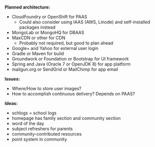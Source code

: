**Planned architecture:**

- CloudFoundry or OpenShift for PAAS
  - Could also consider using IAAS (AWS, Linode) and self-installed packages instead
- MongoLab or MongoHQ for DBAAS
- MaxCDN or other for CDN
  - Probably not required, but good to plan ahead
- Google+ and Yahoo for external user login
- Gradle or Maven for build
- Groundwork or Foundation or Bootstrap for UI framework
- Spring and Java (Oracle 7 or OpenJDK 8) for app platform
- mailgun.org or SendGrid or MailChimp for app email

**Issues:**

- Where/How to store user images?
- How to accomplish continuous delivery? Depends on PAAS?

**Ideas:**

- schlogs = school logs
- homepage has family section and community section
- word of the day
- subject refreshers for parents
- community-contributed resources
- point system in community
